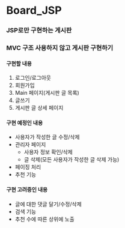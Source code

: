 # Board_JSP
### JSP로만 구현하는 게시판
### MVC 구조 사용하지 않고 게시판 구현하기

#### 구현할 내용
1. 로그인/로그아웃
2. 회원가입
3. Main 페이지(게시판 글 목록)
4. 글쓰기
5. 게시판 글 상세 페이지

#### 구현 예정인 내용
* 사용자가 작성한 글 수정/삭제
* 관리자 페이지
  * 사용자 정보 확인/삭제
  * 글 삭제(모든 사용자가 작성한 글 삭제 가능)
* 페이징 처리
* 추천 기능


#### 구현 고려중인 내용
* 글에 대한 댓글 달기/수정/삭제
* 검색 기능
* 추천 수에 따른 상위에 노출

